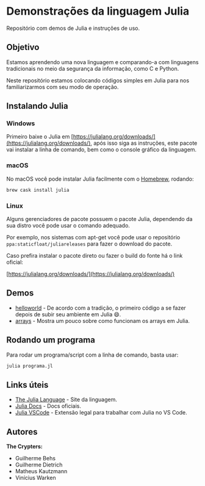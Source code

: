 # Demonstrações da linguagem Julia

Repositório com demos de Julia e instruções de uso.

## Objetivo

Estamos aprendendo uma nova linguagem e comparando-a com linguagens tradicionais no meio da segurança da informação, como C e Python.

Neste repositório estamos colocando códigos simples em Julia para nos familiarizarmos com seu modo de operação.

## Instalando Julia

### Windows

Primeiro baixe o Julia em [https://julialang.org/downloads/](https://julialang.org/downloads/), após isso siga as instruções, este pacote vai instalar a linha de comando, bem como o console gráfico da linguagem.

### macOS

No macOS você pode instalar Julia facilmente com o [Homebrew](https://brew.sh/index_pt-br), rodando:

```bash
brew cask install julia
```

### Linux

Alguns gerenciadores de pacote possuem o pacote Julia, dependendo da sua distro você pode usar o comando adequado.

Por exemplo, nos sistemas com apt-get você pode usar o repositório `ppa:staticfloat/juliareleases` para fazer o download do pacote.

Caso prefira instalar o pacote direto ou fazer o build do fonte há o link oficial:

[https://julialang.org/downloads/](https://julialang.org/downloads/)

## Demos

- [helloworld](helloworld) - De acordo com a tradição, o primeiro código a se fazer depois de subir seu ambiente em Julia 😄.
- [arrays](arrays) - Mostra um pouco sobre como funcionam os arrays em Julia.

## Rodando um programa

Para rodar um programa/script com a linha de comando, basta usar:

```bash
julia programa.jl
```

## Links úteis

- [The Julia Language](https://julialang.org/) - Site da linguagem.
- [Julia Docs](https://docs.julialang.org/en/v1/) - Docs oficiais.
- [Julia VSCode](https://www.julia-vscode.org/) - Extensão legal para trabalhar com Julia no VS Code.

## Autores

**The Crypters:**

- Guilherme Behs
- Guilherme Dietrich
- Matheus Kautzmann
- Vinícius Warken
